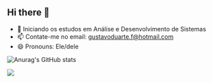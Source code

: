 ## Hi there 👋



- 🌱 Iniciando os estudos em Análise e Desenvolvimento de Sistemas
- 📫 Contate-me no email: gustavoduarte.f@hotmail.com
- 😄 Pronouns: Ele/dele

![Anurag's GitHub stats](https://github-readme-stats.vercel.app/api?username=gustaadf&show_icons=true&theme=midnight-purple)

<div>
<a href="www.linkedin.com/in/gustavo-duarte-013b89232" target="_blank"><img src="https://img.shields.io/badge/LinkedIn-0077B5?style=for-the-badge&logo=linkedin&logoColor=white" target="_blank"></a>


  
</div>
